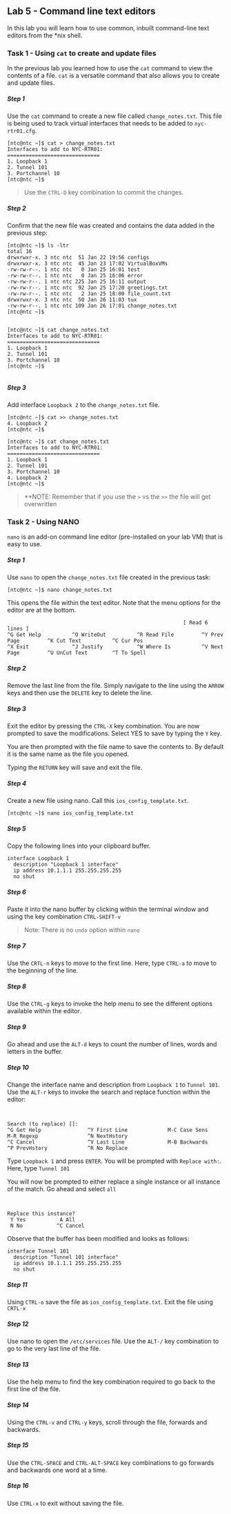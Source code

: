 ## Lab 5 - Command line text editors

In this lab you will learn how to use common, inbuilt command-line text editors from the *nix shell.


### Task 1 - Using `cat` to create and update files

In the previous lab you learned how to use the `cat` command to view the contents of a file. `cat` is a versatile command that also allows you to create and update files.

##### Step 1 

Use the `cat` command to create a new file called `change_notes.txt`. This file is being used to track virtual interfaces that needs to be added to `nyc-rtr01.cfg`.


```
[ntc@ntc ~]$ cat > change_notes.txt
Interfaces to add to NYC-RTR01:
==============================
1. Loopback 1  
2. Tunnel 101
3. Portchannel 10
[ntc@ntc ~]$ 

```

> Use the `CTRL-D` key combination to commit the changes. 


##### Step 2

Confirm that the new file was created and contains the data added in the previous step:

```
[ntc@ntc ~]$ ls -ltr
total 16
drwxrwxr-x. 3 ntc ntc  51 Jan 22 19:56 configs
drwxrwxr-x. 3 ntc ntc  45 Jan 23 17:02 VirtualBoxVMs
-rw-rw-r--. 1 ntc ntc   0 Jan 25 16:01 test
-rw-rw-r--. 1 ntc ntc   0 Jan 25 16:06 error
-rw-rw-r--. 1 ntc ntc 225 Jan 25 16:11 output
-rw-rw-r--. 1 ntc ntc  92 Jan 25 17:20 greetings.txt
-rw-rw-r--. 1 ntc ntc   2 Jan 25 18:00 file_count.txt
drwxrwxr-x. 3 ntc ntc  50 Jan 26 11:03 tux
-rw-rw-r--. 1 ntc ntc 109 Jan 26 17:01 change_notes.txt
[ntc@ntc ~]$ 

```

```

[ntc@ntc ~]$ cat change_notes.txt 
Interfaces to add to NYC-RTR01:
==============================
1. Loopback 1
2. Tunnel 101
3. Portchannel 10
[ntc@ntc ~]$ 


```


##### Step 3

Add interface `Loopback 2` to the `change_notes.txt` file.

```
[ntc@ntc ~]$ cat >> change_notes.txt
4. Loopback 2
[ntc@ntc ~]$ 

```

```
[ntc@ntc ~]$ cat change_notes.txt 
Interfaces to add to NYC-RTR01:
==============================
1. Loopback 1
2. Tunnel 101
3. Portchannel 10
4. Loopback 2
[ntc@ntc ~]$ 

```


> **NOTE: Remember that if you use the `>` vs the `>>` the file will get overwritten



### Task 2 - Using NANO

`nano` is an add-on command line editor (pre-installed on your lab VM) that is easy to use. 

##### Step 1 

Use `nano` to open the `change_notes.txt` file created in the previous task:

```
[ntc@ntc ~]$ nano change_notes.txt

```

This opens the file within the text editor. Note that the menu options for the editor are at the bottom.

```
                                                         [ Read 6 lines ]
^G Get Help          ^O WriteOut          ^R Read File         ^Y Prev Page         ^K Cut Text          ^C Cur Pos
^X Exit              ^J Justify           ^W Where Is          ^V Next Page         ^U UnCut Text        ^T To Spell

```

##### Step 2

Remove the last line from the file. Simply navigate to the line using the `ARROW` keys and then use the `DELETE` key to delete the line.



##### Step 3

Exit the editor by pressing the `CTRL-X` key combination. You are now prompted to save the modifications. Select YES to save by typing the `Y` key.

You are then prompted with the file name to save the contents to. By default it is the same name as the file you opened. 

Typing the `RETURN` key will save and exit the file.


##### Step 4


Create a new file using nano. Call this `ios_config_template.txt`.

```
[ntc@ntc ~]$ nano ios_config_template.txt
```



##### Step 5

Copy  the following lines into your clipboard buffer.

```
interface Loopback 1
  description "Loopback 1 interface"
  ip address 10.1.1.1 255.255.255.255
  no shut
```




##### Step 6

Paste it into the nano buffer by clicking within the terminal window and using the key combination `CTRL-SHIFT-v`

> Note: There is no `undo` option within `nano`



##### Step 7

Use the `CRTL-n` keys to move to the first line. Here, type `CTRL-a` to move to the beginning of the line. 



##### Step 8

Use the `CTRL-g` keys to invoke the help menu to see the different options available within the editor.



##### Step 9

Go ahead and use the `ALT-d` keys to count the number of lines, words and letters in the buffer.


##### Step 10

Change the interface name  and description from `Loopback 1` to `Tunnel 101`. Use the `ALT-r` keys to invoke the search and replace function within the editor:

```


Search (to replace) []:                                                                                        
^G Get Help               ^Y First Line             M-C Case Sens             M-R Regexp                ^N NextHstory
^C Cancel                 ^V Last Line              M-B Backwards             ^P PrevHstory             ^R No Replace

```


Type `Loopback 1` and press `ENTER`. You will be prompted with `Replace with:`. Here, type `Tunnel 101`


You will now be prompted to either replace a single instance or all instance of the match. Go ahead and select `all`


```


Replace this instance?                                                                                                            
 Y Yes           A All
 N No           ^C Cancel

```


Observe that the buffer has been modified and looks as follows:


```
interface Tunnel 101
  description "Tunnel 101 interface"
  ip address 10.1.1.1 255.255.255.255
  no shut

```





##### Step 11
Using `CTRL-o` save the file as `ios_config_template.txt`. Exit the file using `CRTL-x`



##### Step 12

Use nano to open the `/etc/services` file. Use the `ALT-/` key combination to go to the very last line of the file. 



##### Step 13

Use the help menu to find the key combination required to go back to the first line of the file.




##### Step 14

Using the `CTRL-v` and `CTRL-y` keys, scroll through the file, forwards and backwards.


    
##### Step 15

Use the `CTRL-SPACE` and `CTRL-ALT-SPACE` key combinations to go forwards and backwards one word at a time.



##### Step 16

Use `CTRL-x` to exit without saving the file.


